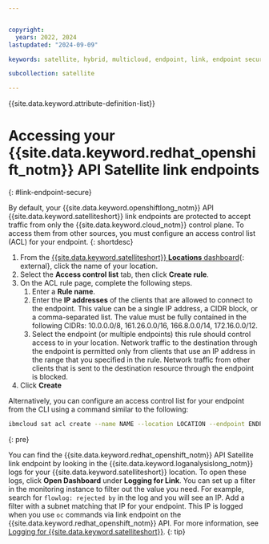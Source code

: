 ```yaml
---


copyright:
  years: 2022, 2024
lastupdated: "2024-09-09"

keywords: satellite, hybrid, multicloud, endpoint, link, endpoint secure

subcollection: satellite

---
```


{{site.data.keyword.attribute-definition-list}}

# Accessing your {{site.data.keyword.redhat_openshift_notm}} API Satellite link endpoints
{: #link-endpoint-secure}

By default, your {{site.data.keyword.openshiftlong_notm}} API {{site.data.keyword.satelliteshort}} link endpoints are protected to accept traffic from only the {{site.data.keyword.cloud_notm}} control plane. To access them from other sources, you must configure an access control list (ACL) for your endpoint.
{: shortdesc}

1. From the [{{site.data.keyword.satelliteshort}} **Locations** dashboard](https://cloud.ibm.com/satellite/locations){: external}, click the name of your location.
1. Select the **Access control list** tab, then click **Create rule**.
1. On the ACL rule page, complete the following steps.
    1. Enter a **Rule name**.
    1. Enter the **IP addresses** of the clients that are allowed to connect to the endpoint. This value can be a single IP address, a CIDR block, or a comma-separated list. The value must be fully contained in the following CIDRs: 10.0.0.0/8, 161.26.0.0/16, 166.8.0.0/14, 172.16.0.0/12.
    1. Select the endpoint (or multiple endpoints) this rule should control access to in your location. Network traffic to the destination through the endpoint is permitted only from clients that use an IP address in the range that you specified in the rule. Network traffic from other clients that is sent to the destination resource through the endpoint is blocked.
1. Click **Create**

Alternatively, you can configure an access control list for your endpoint from the CLI using a command similar to the following:

```sh
ibmcloud sat acl create --name NAME --location LOCATION --endpoint ENDPOINT --subnet SUBNET [--subnet SUBNET ...]
```
{: pre}

You can find the {{site.data.keyword.redhat_openshift_notm}} API Satellite link endpoint by looking in the {{site.data.keyword.loganalysislong_notm}} logs for your {{site.data.keyword.satelliteshort}} location. To open these logs, click **Open Dashboard** under **Logging for Link**. You can set up a filter in the monitoring instance to filter out the value you need. For example, search for `flowlog: rejected by` in the log and you will see an IP. Add a filter with a subnet matching that IP for your endpoint. This IP is logged when you use `oc` commands via link endpoint on the {{site.data.keyword.redhat_openshift_notm}} API. For more information, see [Logging for {{site.data.keyword.satelliteshort}}](/docs/satellite?topic=satellite-health).
{: tip}
